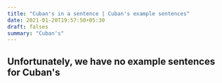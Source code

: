 ```yaml
---
title: "Cuban's in a sentence | Cuban's example sentences"
date: 2021-01-20T19:57:50+05:30
draft: falses
summary: "Cuban's"
---
```

## Unfortunately, we have no example sentences for Cuban's                 

